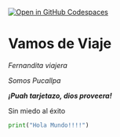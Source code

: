 [![Open in GitHub Codespaces](https://github.com/codespaces/badge.svg)](https://codespaces.new/jhon-elen/Prueba3?quickstart=1)

# Vamos de Viaje

*Fernandita viajera*

_Somos Pucallpa_

***¡Puah tarjetazo, dios proveera!***

Sin miedo al éxito

```python
print("Hola Mundo!!!!")
```
